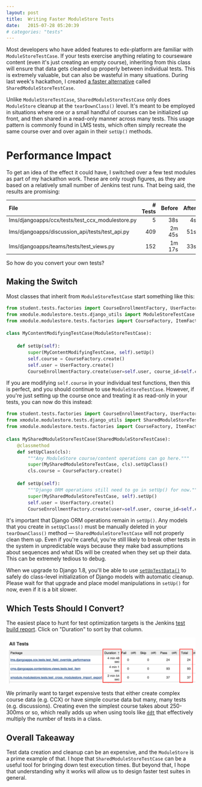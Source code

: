 ```yaml
---
layout: post
title:  Writing Faster ModuleStore Tests
date:   2015-07-28 05:20:39
# categories: "tests"
---
```


Most developers who have added features to edx-platform are familiar with
`ModuleStoreTestCase`. If your tests exercise anything relating to courseware
content (even it's just creating an empty course), inheriting from this class
will ensure that data gets cleaned up properly between individual tests. This is
extremely valuable, but can also be wasteful in many situations. During last
week's hackathon, I created [a faster alternative](https://github.com/edx/edx-platform/pull/9070)
called `SharedModuleStoreTestCase`.


Unlike `ModuleStoreTestCase`, `SharedModuleStoreTestCase` only does
`ModuleStore` cleanup at the `tearDownClass()` level. It's meant to be employed
in situations where one or a small handful of courses can be initialized up
front, and then shared in a read-only manner across many tests. This usage
pattern is commonly found in LMS tests, which often simply recreate the same
course over and over again in their `setUp()` methods.

# Performance Impact

To get an idea of the effect it could have, I switched over a few test modules
as part of my hackathon work. These are only rough figures, as they are based on
a relatively small number of Jenkins test runs. That being said, the results are
promising:

| File                                              | # Tests | Before  | After | Delta |
| :------------------------------------------------ | -------:| -------:| -----:| -----:|
| lms/djangoapps/ccx/tests/test_ccx_modulestore.py  |       5 |     38s |    4s |  -89% |
| lms/djangoapps/discussion_api/tests/test_api.py   |     409 |  2m 45s |   51s |  -69% |
| lms/djangoapps/teams/tests/test_views.py          |     152 |  1m 17s |   33s |  -57% |

So how do you convert your own tests?

## Making the Switch

Most classes that inherit from `ModuleStoreTestCase` start something like this:

```python
from student.tests.factories import CourseEnrollmentFactory, UserFactory
from xmodule.modulestore.tests.django_utils import ModuleStoreTestCase
from xmodule.modulestore.tests.factories import CourseFactory, ItemFactory

class MyContentModifyingTestCase(ModuleStoreTestCase):

    def setUp(self):
        super(MyContentModifyingTestCase, self).setUp()
        self.course = CourseFactory.create()
        self.user = UserFactory.create()
        CourseEnrollmentFactory.create(user=self.user, course_id=self.course.id)
```

If you are modifying `self.course` in your individual test functions, then
this is perfect, and you should continue to use `ModuleStoreTestCase`. However,
if you're just setting up the course once and treating it as read-only in your
tests, you can now do this instead:

```python
from student.tests.factories import CourseEnrollmentFactory, UserFactory
from xmodule.modulestore.tests.django_utils import SharedModuleStoreTestCase
from xmodule.modulestore.tests.factories import CourseFactory, ItemFactory

class MySharedModuleStoreTestCase(SharedModuleStoreTestCase):
    @classmethod
    def setUpClass(cls):
        """Any ModuleStore course/content operations can go here."""
        super(MySharedModuleStoreTestCase, cls).setUpClass()
        cls.course = CourseFactory.create()        

    def setUp(self):
        """Django ORM operations still need to go in setUp() for now."""
        super(MySharedModuleStoreTestCase, self).setUp()
        self.user = UserFactory.create()
        CourseEnrollmentFactory.create(user=self.user, course_id=self.course.id)
```

It's important that Django ORM operations remain in `setUp()`. Any models that
you create in `setUpClass()` must be manually deleted in your `tearDownClass()`
method — `SharedModuleStoreTestCase` will not properly clean them up. Even if
you're careful, you're still likely to break other tests in the system in
unpredictable ways because they make bad assumptions about sequences and what
IDs will be created when they set up their data. This can be extremely tedious
to debug.

When we upgrade to Django 1.8, you'll be able to use
[`setUpTestData()`](https://docs.djangoproject.com/en/1.8/topics/testing/tools/#django.test.TestCase.setUpTestData)
to safely do class-level initialization of Django models with automatic cleanup.
Please wait for that upgrade and place model manipulations in `setUp()` for now,
even if it is a bit slower.

## Which Tests Should I Convert?

The easiest place to hunt for test optimization targets is the Jenkins 
[test build report](https://build.testeng.edx.org/job/edx-platform-python-unittests-master/lastStableBuild/testReport/).
Click on "Duration" to sort by that column.

![Jenkins Test Report](/assets/writing-faster-modulestore-tests/which_tests.png)

We primarily want to target expensive tests that either create complex course
data (e.g. CCX) or have simple course data but many, many tests (e.g.
discussions). Creating even the simplest course takes about 250-300ms or so,
which really adds up when using tools like [`ddt`](http://ddt.readthedocs.org)
that effectively multiply the number of tests in a class.

## Overall Takeaway

Test data creation and cleanup can be an expensive, and the `ModuleStore` is a
prime example of that. I hope that `SharedModuleStoreTestCase` can be a useful
tool for bringing down test execution times. But beyond that, I hope that
understanding why it works will allow us to design faster test suites in general.
